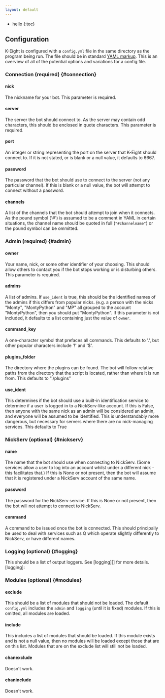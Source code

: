 ```yaml
---
layout: default
---
```


* hello
{:toc}

## Configuration

K-Eight is configured with a `config.yml` file in the same directory as the program being run.  The file should be in standard [YAML markup][yaml].  This is an overview of all of the potential options and variations for a config file.

[yaml]: <http://www.yaml.org/spec/1.2/spec.html>

### Connection (required)            {#connection}

#### nick
The nickname for your bot.  This parameter is required.

#### server
The server the bot should connect to.  As the server may contain odd characters, this should be enclosed in quote characters.  This parameter is required.

#### port
An integer or string representing the port on the server that K-Eight should connect to.  If it is not stated, or is blank or a null value, it defaults to 6667.

#### password
The password that the bot should use to connect to the server (not any particular channel).  If this is blank or a null value, the bot will attempt to connect without a password.

#### channels
A list of the channels that the bot should attempt to join when it connects.  As the pound symbol ('#') is assumed to be a comment in YAML in certain situations, the channel name should be quoted in full (`"#channelname"`) or the pound symbol can be ommitted.

### Admin (required)                 {#admin}

#### owner
Your name, nick, or some other identifier of your choosing.  This should allow others to contact you if the bot stops working or is disturbing others.  This parameter is required.

#### admins
A list of admins.  If `use_ident` is true, this should be the identified names of the admins if this differs from popular nicks.  (e.g. a person with the nicks "Monty", "MontyPython" and "MP" all grouped to the account "MontyPython", then you should put "MontyPython".  If this parameter is not included, it defaults to a list containing just the value of `owner`.

#### command_key
A one-character symbol that prefaces all commands.  This defaults to '.', but other popular characters include '!' and '$'.

#### plugins_folder
The directory where the plugins can be found.  The bot will follow relative paths from the directory that the script is located, rather than where it is run from.  This defaults to "./plugins"

#### use_ident
This determines if the bot should use a built-in identification service to determine if a user is logged in to a NickServ-like account.  If this is False, then anyone with the same nick as an admin will be considered an admin, and everyone will be assumed to be identified.  This is understandably more dangerous, but necessary for servers where there are no nick-managing services.  This defaults to True

### NickServ (optional)              {#nickserv}

#### name
The name that the bot should use when connecting to NickServ.  (Some services allow a user to log into an account whilst under a different nick - this facilitates that.)  If this is None or not present, then the bot will assume that it is registered under a NickServ account of the same name.

#### password
The password for the NickServ service.  If this is None or not present, then the bot will not attempt to connect to NickServ.

#### command
A command to be issued once the bot is connected.  This should principally be used to deal with services such as Q which operate slightly differently to NickServ, or have different names.

### Logging (optional)               {#logging}

This should be a list of output loggers.  See [logging][] for more details.
[logging]: <logging>


### Modules (optional)               {#modules}

#### exclude
This should be a list of modules that should not be loaded.  The default `config.yml` includes the `admin` and `logging` (until it is fixed) modules.  If this is omitted, all modules are loaded.

#### include
This includes a list of modules that should be loaded.  If this module exists and is not a null value, then no modules will be loaded except those that are on this list.  Modules that are on the exclude list will still not be loaded.

#### chanexclude
Doesn't work.

#### chaninclude
Doesn't work.